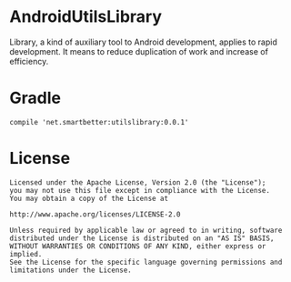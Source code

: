 # AndroidUtilsLibrary

Library, a kind of auxiliary tool to Android development, applies to rapid development. It means to reduce duplication of work and increase of efficiency.

# Gradle

	compile 'net.smartbetter:utilslibrary:0.0.1'

# License
    
    Licensed under the Apache License, Version 2.0 (the "License");
    you may not use this file except in compliance with the License.
    You may obtain a copy of the License at
    
    http://www.apache.org/licenses/LICENSE-2.0
    
    Unless required by applicable law or agreed to in writing, software
    distributed under the License is distributed on an "AS IS" BASIS,
    WITHOUT WARRANTIES OR CONDITIONS OF ANY KIND, either express or implied.
    See the License for the specific language governing permissions and
    limitations under the License.
